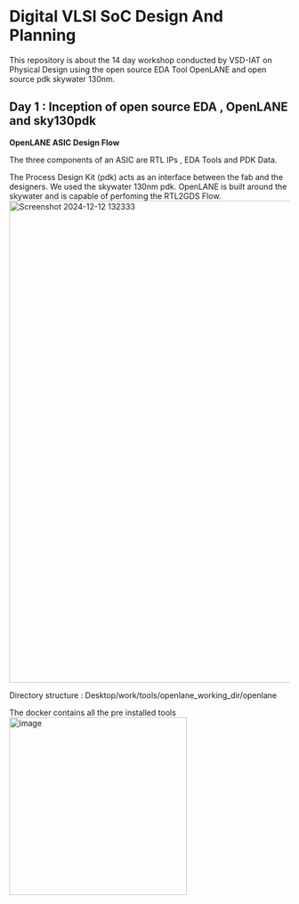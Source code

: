 
# Digital VLSI SoC Design And Planning

This repository is about the 14 day workshop conducted by VSD-IAT on Physical Design using the open source EDA Tool OpenLANE and open source pdk skywater 130nm.
## Day 1 : Inception of open source EDA , OpenLANE and sky130pdk
**OpenLANE ASIC Design Flow** 

The three components of an ASIC are RTL IPs , EDA Tools and PDK Data.

The Process Design Kit (pdk) acts as an interface between the fab and the designers. We used the skywater 130nm pdk. OpenLANE is built around the skywater and is capable of perfoming the RTL2GDS Flow.
<img width="865" alt="Screenshot 2024-12-12 132333" src="https://github.com/user-attachments/assets/6dec1a52-c946-409f-b3d5-32f0b6a2e621" />


Directory structure : Desktop/work/tools/openlane_working_dir/openlane

The docker contains all the pre installed tools
<img width="319" alt="image" src="https://github.com/user-attachments/assets/aaefc55f-a2b8-41cc-9835-2afe04df3f43" />



